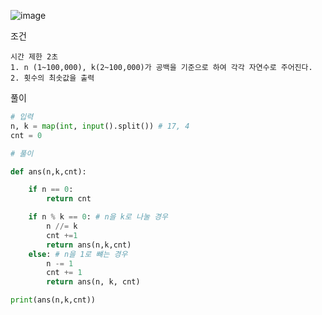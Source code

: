 ![image](https://user-images.githubusercontent.com/87055456/135048972-33d2cdc4-4da1-4c27-ae50-bf5c7c9a034d.png)

조건
```
시간 제한 2초
1. n (1~100,000), k(2~100,000)가 공백을 기준으로 하여 각각 자연수로 주어진다.
2. 횟수의 최솟값을 출력
```
풀이
``` python
# 입력
n, k = map(int, input().split()) # 17, 4
cnt = 0

# 풀이

def ans(n,k,cnt):

    if n == 0:
        return cnt

    if n % k == 0: # n을 k로 나눌 경우
        n //= k
        cnt +=1
        return ans(n,k,cnt)
    else: # n을 1로 뺴는 경우
        n -= 1
        cnt += 1
        return ans(n, k, cnt)

print(ans(n,k,cnt))







```
